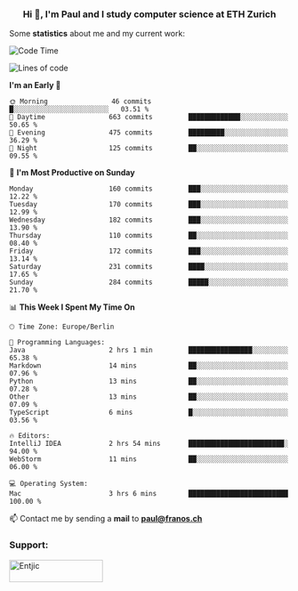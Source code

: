 <h3 align="center">Hi 👋, I'm Paul and I study computer science at ETH Zurich</h3>


Some **statistics** about me and my current work:

<!--START_SECTION:waka-->
![Code Time](http://img.shields.io/badge/Code%20Time-1%2C369%20hrs%2026%20mins-blue)

![Lines of code](https://img.shields.io/badge/From%20Hello%20World%20I%27ve%20Written-1.9%20million%20lines%20of%20code-blue)

**I'm an Early 🐤** 

```text
🌞 Morning                46 commits          █░░░░░░░░░░░░░░░░░░░░░░░░   03.51 % 
🌆 Daytime                663 commits         █████████████░░░░░░░░░░░░   50.65 % 
🌃 Evening                475 commits         █████████░░░░░░░░░░░░░░░░   36.29 % 
🌙 Night                  125 commits         ██░░░░░░░░░░░░░░░░░░░░░░░   09.55 % 
```
📅 **I'm Most Productive on Sunday** 

```text
Monday                   160 commits         ███░░░░░░░░░░░░░░░░░░░░░░   12.22 % 
Tuesday                  170 commits         ███░░░░░░░░░░░░░░░░░░░░░░   12.99 % 
Wednesday                182 commits         ███░░░░░░░░░░░░░░░░░░░░░░   13.90 % 
Thursday                 110 commits         ██░░░░░░░░░░░░░░░░░░░░░░░   08.40 % 
Friday                   172 commits         ███░░░░░░░░░░░░░░░░░░░░░░   13.14 % 
Saturday                 231 commits         ████░░░░░░░░░░░░░░░░░░░░░   17.65 % 
Sunday                   284 commits         █████░░░░░░░░░░░░░░░░░░░░   21.70 % 
```


📊 **This Week I Spent My Time On** 

```text
🕑︎ Time Zone: Europe/Berlin

💬 Programming Languages: 
Java                     2 hrs 1 min         ████████████████░░░░░░░░░   65.38 % 
Markdown                 14 mins             ██░░░░░░░░░░░░░░░░░░░░░░░   07.96 % 
Python                   13 mins             ██░░░░░░░░░░░░░░░░░░░░░░░   07.28 % 
Other                    13 mins             ██░░░░░░░░░░░░░░░░░░░░░░░   07.09 % 
TypeScript               6 mins              █░░░░░░░░░░░░░░░░░░░░░░░░   03.56 % 

🔥 Editors: 
IntelliJ IDEA            2 hrs 54 mins       ████████████████████████░   94.00 % 
WebStorm                 11 mins             ██░░░░░░░░░░░░░░░░░░░░░░░   06.00 % 

💻 Operating System: 
Mac                      3 hrs 6 mins        █████████████████████████   100.00 % 
```


<!--END_SECTION:waka-->

📫 Contact me by sending a **mail** to **paul@franos.ch**

<h3 align="left">Support:</h3>
<p><a href="https://ko-fi.com/Entjic"> <img align="left" src="https://cdn.ko-fi.com/cdn/kofi3.png?v=3" height="40" width="168" alt="Entjic" /></a></p>
